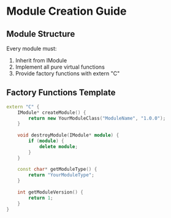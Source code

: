 # Module Creation Guide

## Module Structure
Every module must:
1. Inherit from IModule
2. Implement all pure virtual functions
3. Provide factory functions with extern "C"

## Factory Functions Template
```cpp
extern "C" {
    IModule* createModule() {
        return new YourModuleClass("ModuleName", "1.0.0");
    }
    
    void destroyModule(IModule* module) {
        if (module) {
            delete module;
        }
    }
    
    const char* getModuleType() {
        return "YourModuleType";
    }
    
    int getModuleVersion() {
        return 1;
    }
}